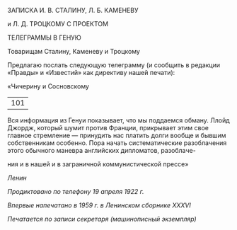 ЗАПИСКА И. В. СТАЛИНУ, Л. Б. КАМЕНЕВУ

и Л. Д. ТРОЦКОМУ С ПРОЕКТОМ

ТЕЛЕГРАММЫ В ГЕНУЮ

Товарищам Сталину, Каменеву и Троцкому

Предлагаю послать следующую телеграмму (и сообщить в редакции «Правды» и «Известий» как директиву нашей печати):

«Чичерину и Сосновскому

|   |
|---|
|101|

Вся информация из Генуи показывает, что мы поддаемся обману. Ллойд Джордж, который шумит против Франции, прикрывает этим свое главное стремление — прину­дить нас платить долги вообще и бывшим собственникам особенно. Пора начать систе­матические разоблачения этого обычного маневра английских дипломатов, разоблаче-

ния и в нашей и в заграничной коммунистической прессе»

_Ленин_

  

_Продиктовано по телефону_ _19 апреля 1922 г._

_Впервые напечатано в 1959 г. в Ленинском сборнике_ _XXXVI_

  
_Печатается по записи секретаря (машинописный экземпляр)_